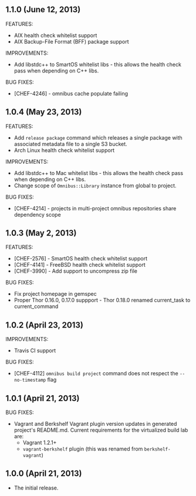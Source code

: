 ## 1.1.0 (June 12, 2013)

FEATURES:

* AIX health check whitelist support
* AIX Backup-File Format (BFF) package support

IMPROVEMENTS:

* Add libstdc++ to SmartOS whitelist libs - this allows the health check pass when 
  depending on C++ libs.

BUG FIXES:

* [CHEF-4246] - omnibus cache populate failing

## 1.0.4 (May 23, 2013)

FEATURES:

* Add `release package` command which releases a single package with associated 
  metadata file to a single S3 bucket.
* Arch Linux health check whitelist support

IMPROVEMENTS:

* Add libstdc++ to Mac whitelist libs - this allows the health check pass when 
  depending on C++ libs.
* Change scope of `Omnibus::Library` instance from global to project.

BUG FIXES:

* [CHEF-4214] - projects in multi-project omnibus repositories share dependency scope

## 1.0.3 (May 2, 2013)

FEATURES:

* [CHEF-2576] - SmartOS health check whitelist support
* [CHEF-4141] - FreeBSD health check whitelist support
* [CHEF-3990] - Add support to uncompress zip file

BUG FIXES:

* Fix project homepage in gemspec
* Proper Thor 0.16.0, 0.17.0 suppport - Thor 0.18.0 renamed current_task to
  current_command

## 1.0.2 (April 23, 2013)

IMPROVEMENTS:

* Travis CI support

BUG FIXES:

* [CHEF-4112] `omnibus build project` command does not respect the
  `--no-timestamp` flag

## 1.0.1 (April 21, 2013)

BUG FIXES:

* Vagrant and Berkshelf Vagrant plugin version updates in generated project's
  README.md. Current requirements for the virtualized build lab are:
  * Vagrant 1.2.1+
  * `vagrant-berkshelf` plugin (this was renamed from `berkshelf-vagrant`)

## 1.0.0 (April 21, 2013)

* The initial release.
